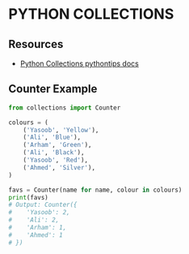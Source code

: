 # PYTHON COLLECTIONS

## Resources

- [Python Collections pythontips docs](https://book.pythontips.com/en/latest/collections.html?highlight=counter)

## Counter Example

```python
from collections import Counter

colours = (
    ('Yasoob', 'Yellow'),
    ('Ali', 'Blue'),
    ('Arham', 'Green'),
    ('Ali', 'Black'),
    ('Yasoob', 'Red'),
    ('Ahmed', 'Silver'),
)

favs = Counter(name for name, colour in colours)
print(favs)
# Output: Counter({
#    'Yasoob': 2,
#    'Ali': 2,
#    'Arham': 1,
#    'Ahmed': 1
# })
```
